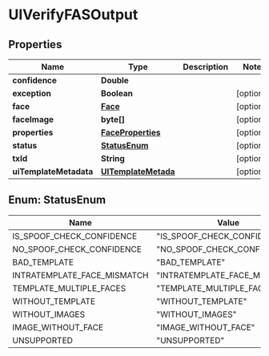 
# UIVerifyFASOutput

## Properties
Name | Type | Description | Notes
------------ | ------------- | ------------- | -------------
**confidence** | **Double** |  | 
**exception** | **Boolean** |  |  [optional]
**face** | [**Face**](Face.md) |  |  [optional]
**faceImage** | **byte[]** |  |  [optional]
**properties** | [**FaceProperties**](FaceProperties.md) |  |  [optional]
**status** | [**StatusEnum**](#StatusEnum) |  |  [optional]
**txId** | **String** |  |  [optional]
**uiTemplateMetadata** | [**UITemplateMetada**](UITemplateMetada.md) |  |  [optional]


<a name="StatusEnum"></a>
## Enum: StatusEnum
Name | Value
---- | -----
IS_SPOOF_CHECK_CONFIDENCE | &quot;IS_SPOOF_CHECK_CONFIDENCE&quot;
NO_SPOOF_CHECK_CONFIDENCE | &quot;NO_SPOOF_CHECK_CONFIDENCE&quot;
BAD_TEMPLATE | &quot;BAD_TEMPLATE&quot;
INTRATEMPLATE_FACE_MISMATCH | &quot;INTRATEMPLATE_FACE_MISMATCH&quot;
TEMPLATE_MULTIPLE_FACES | &quot;TEMPLATE_MULTIPLE_FACES&quot;
WITHOUT_TEMPLATE | &quot;WITHOUT_TEMPLATE&quot;
WITHOUT_IMAGES | &quot;WITHOUT_IMAGES&quot;
IMAGE_WITHOUT_FACE | &quot;IMAGE_WITHOUT_FACE&quot;
UNSUPPORTED | &quot;UNSUPPORTED&quot;



